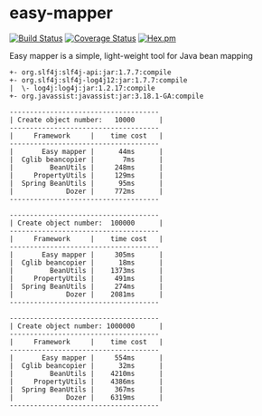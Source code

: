 # easy-mapper

[![Build Status](https://travis-ci.org/neoremind/easy-mapper.svg?branch=master)](https://travis-ci.org/neoremind/easy-mapper)
[![Coverage Status](https://coveralls.io/repos/github/neoremind/easy-mapper/badge.svg?branch=master)](https://coveralls.io/github/neoremind/easy-mapper?branch=master)
[![Hex.pm](https://img.shields.io/hexpm/l/plug.svg)](http://www.apache.org/licenses/LICENSE-2.0)

Easy mapper is a simple, light-weight tool for Java bean mapping

```
+- org.slf4j:slf4j-api:jar:1.7.7:compile
+- org.slf4j:slf4j-log4j12:jar:1.7.7:compile
|  \- log4j:log4j:jar:1.2.17:compile
+- org.javassist:javassist:jar:3.18.1-GA:compile
```

```
-------------------------------------
| Create object number:   10000      |
-------------------------------------
|     Framework     |    time cost   |
-------------------------------------
|       Easy mapper |      44ms      |
|  Cglib beancopier |       7ms      |
|         BeanUtils |     248ms      |
|     PropertyUtils |     129ms      |
|  Spring BeanUtils |      95ms      |
|             Dozer |     772ms      |
-------------------------------------
```

```
-------------------------------------
| Create object number:  100000      |
-------------------------------------
|     Framework     |    time cost   |
-------------------------------------
|       Easy mapper |     305ms      |
|  Cglib beancopier |      18ms      |
|         BeanUtils |    1373ms      |
|     PropertyUtils |     491ms      |
|  Spring BeanUtils |     274ms      |
|             Dozer |    2081ms      |
-------------------------------------
```

```
-------------------------------------
| Create object number: 1000000      |
-------------------------------------
|     Framework     |    time cost   |
-------------------------------------
|       Easy mapper |     554ms      |
|  Cglib beancopier |      32ms      |
|         BeanUtils |    4210ms      |
|     PropertyUtils |    4386ms      |
|  Spring BeanUtils |     367ms      |
|             Dozer |    6319ms      |
-------------------------------------
```